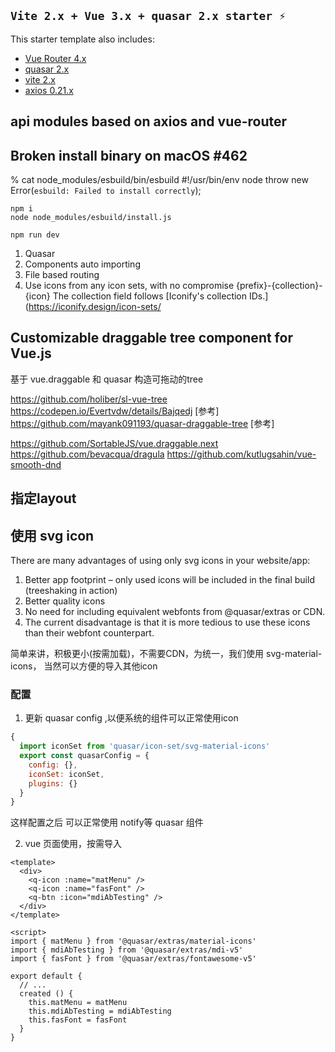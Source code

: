 ## `Vite 2.x + Vue 3.x + quasar 2.x starter ⚡`

This starter template also includes:

- [Vue Router 4.x](https://github.com/vuejs/vue-router-next)
- [quasar 2.x](https://github.com/quasarframework/quasar)
- [vite 2.x](https://github.com/vitejs/vite)
- [axios 0.21.x](https://github.com/axios/axios)

## api modules based on axios and vue-router

## Broken install binary on macOS #462

% cat node_modules/esbuild/bin/esbuild
#!/usr/bin/env node
throw new Error(`esbuild: Failed to install correctly`);


```shell
npm i
node node_modules/esbuild/install.js

npm run dev
```


1. Quasar 
2. Components auto importing
3. File based routing
4. Use icons from any icon sets, with no compromise
  {prefix}-{collection}-{icon}
  The collection field follows [Iconify's collection IDs.](https://iconify.design/icon-sets/


## Customizable draggable tree component for Vue.js

基于 vue.draggable  和 quasar 构造可拖动的tree

https://github.com/holiber/sl-vue-tree
https://codepen.io/Evertvdw/details/Bajqedj [参考]
https://github.com/mayank091193/quasar-draggable-tree [参考]

https://github.com/SortableJS/vue.draggable.next
https://github.com/bevacqua/dragula
https://github.com/kutlugsahin/vue-smooth-dnd


## 指定layout


## 使用 svg icon 

There are many advantages of using only svg icons in your website/app:

1. Better app footprint – only used icons will be included in the final build (treeshaking in action)
2. Better quality icons
3. No need for including equivalent webfonts from @quasar/extras or CDN.
4. The current disadvantage is that it is more tedious to use these icons than their webfont counterpart.

简单来讲，积极更小(按需加载)，不需要CDN，为统一，我们使用 svg-material-icons， 当然可以方便的导入其他icon


### 配置
1. 更新 quasar config ,以便系统的组件可以正常使用icon

```js
{
  import iconSet from 'quasar/icon-set/svg-material-icons'
  export const quasarConfig = {
    config: {},
    iconSet: iconSet,
    plugins: {}
  }
}
```

这样配置之后 可以正常使用 notify等 quasar 组件

2. vue 页面使用，按需导入

```vue
<template>
  <div>
    <q-icon :name="matMenu" />
    <q-icon :name="fasFont" />
    <q-btn :icon="mdiAbTesting" />
  </div>
</template>

<script>
import { matMenu } from '@quasar/extras/material-icons'
import { mdiAbTesting } from '@quasar/extras/mdi-v5'
import { fasFont } from '@quasar/extras/fontawesome-v5'

export default {
  // ...
  created () {
    this.matMenu = matMenu
    this.mdiAbTesting = mdiAbTesting
    this.fasFont = fasFont
  }
}
```

